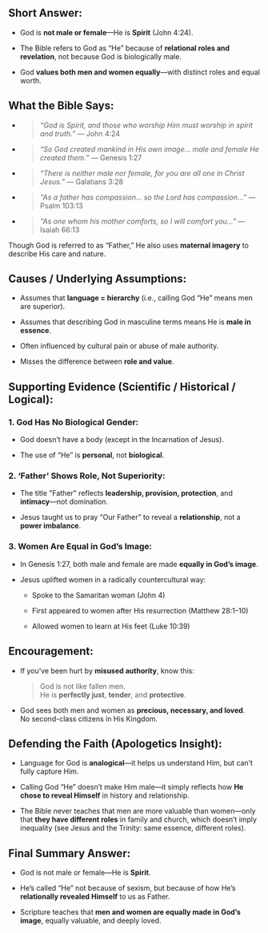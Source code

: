 ## Short Answer:

- God is **not male or female**—He is **Spirit** (John 4:24).
    
- The Bible refers to God as “He” because of **relational roles and revelation**, not because God is biologically male.
    
- God **values both men and women equally**—with distinct roles and equal worth.

## What the Bible Says:

- > _“God is Spirit, and those who worship Him must worship in spirit and truth.”_ — John 4:24
    
- > _“So God created mankind in His own image… male and female He created them.”_ — Genesis 1:27
    
- > _“There is neither male nor female, for you are all one in Christ Jesus.”_ — Galatians 3:28
    
- > _“As a father has compassion… so the Lord has compassion…”_ — Psalm 103:13
    
- > _“As one whom his mother comforts, so I will comfort you…”_ — Isaiah 66:13
    

Though God is referred to as “Father,” He also uses **maternal imagery** to describe His care and nature.

## Causes / Underlying Assumptions:

- Assumes that **language = hierarchy** (i.e., calling God “He” means men are superior).
    
- Assumes that describing God in masculine terms means He is **male in essence**.
    
- Often influenced by cultural pain or abuse of male authority.
    
- Misses the difference between **role and value**.

## Supporting Evidence (Scientific / Historical / Logical):

### 1. **God Has No Biological Gender:**

- God doesn’t have a body (except in the Incarnation of Jesus).
    
- The use of “He” is **personal**, not **biological**.
    

### 2. **‘Father’ Shows Role, Not Superiority:**

- The title "Father" reflects **leadership, provision, protection**, and **intimacy**—not domination.
    
- Jesus taught us to pray “Our Father” to reveal a **relationship**, not a **power imbalance**.
    

### 3. **Women Are Equal in God’s Image:**

- In Genesis 1:27, both male and female are made **equally in God’s image**.
    
- Jesus uplifted women in a radically countercultural way:
    
    - Spoke to the Samaritan woman (John 4)
        
    - First appeared to women after His resurrection (Matthew 28:1–10)
        
    - Allowed women to learn at His feet (Luke 10:39)

## Encouragement:

- If you’ve been hurt by **misused authority**, know this:
    
    > God is not like fallen men.  
    > He is **perfectly just**, **tender**, and **protective**.
    
- God sees both men and women as **precious, necessary, and loved**.  
    No second-class citizens in His Kingdom.

## Defending the Faith (Apologetics Insight):

- Language for God is **analogical**—it helps us understand Him, but can’t fully capture Him.
    
- Calling God “He” doesn’t make Him male—it simply reflects how **He chose to reveal Himself** in history and relationship.
    
- The Bible never teaches that men are more valuable than women—only that **they have different roles** in family and church, which doesn’t imply inequality (see Jesus and the Trinity: same essence, different roles).

## Final Summary Answer:

- God is not male or female—He is **Spirit**.
    
- He’s called “He” not because of sexism, but because of how He’s **relationally revealed Himself** to us as Father.
    
- Scripture teaches that **men and women are equally made in God’s image**, equally valuable, and deeply loved.